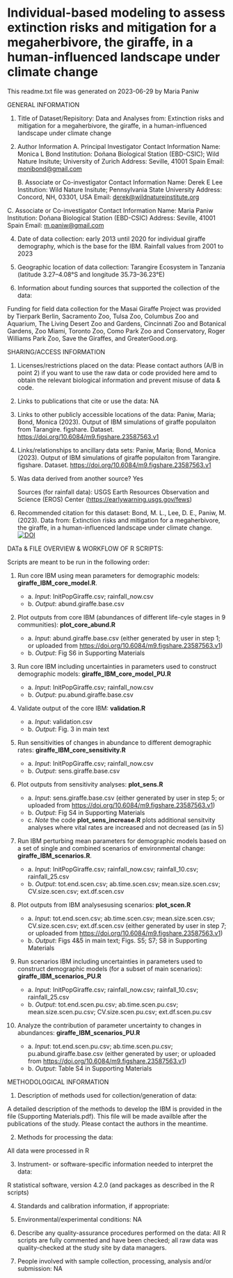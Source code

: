 # Individual-based modeling to assess extinction risks and mitigation for a megaherbivore, the giraffe, in a human-influenced landscape under climate change

This readme.txt file was generated on 2023-06-29 by Maria Paniw


GENERAL INFORMATION

1. Title of Dataset/Repisitory: Data and Analyses from: Extinction risks and mitigation for a megaherbivore, the giraffe, in a human-influenced landscape under climate change

2. Author Information
	A. Principal Investigator Contact Information
		Name: Monica L Bond
		Institution: Doñana Biological Station (EBD-CSIC); Wild Nature Insitute; University of Zurich 
		Address: Seville, 41001 Spain
		Email: monibond@gmail.com

	B. Associate or Co-investigator Contact Information
		Name: Derek E Lee
		Institution:  Wild Nature Insitute; Pennsylvania State University
		Address: Concord, NH, 03301, USA
		Email: derek@wildnatureinstitute.org 

  C. Associate or Co-investigator Contact Information
		Name: Maria Paniw
		Institution: Doñana Biological Station (EBD-CSIC)
		Address: Seville, 41001 Spain
		Email: m.paniw@gmail.com


4. Date of data collection: early 2013 until 2020 for individual giraffe demography, which is the base for the IBM. Rainfall values from 2001 to 2023  

5. Geographic location of data collection: Tarangire Ecosystem in Tanzania (latitude 3.27–4.08°S and longitude 35.73–36.23°E)

6. Information about funding sources that supported the collection of the data: 

Funding for field data collection for the Masai Giraffe Project was provided by Tierpark Berlin, Sacramento Zoo, Tulsa Zoo, Columbus Zoo and Aquarium, The Living Desert Zoo and Gardens, Cincinnati Zoo and Botanical Gardens, Zoo Miami, Toronto Zoo, Como Park Zoo and Conservatory, Roger Williams Park Zoo, Save the Giraffes, and GreaterGood.org.



SHARING/ACCESS INFORMATION

1. Licenses/restrictions placed on the data: Please contact authors (A/B in point 2) if you want to use the raw data or code provided here amd to obtain the relevant biological information and prevent misuse of data & code.

2. Links to publications that cite or use the data: NA
   
4. Links to other publicly accessible locations of the data: Paniw, Maria; Bond, Monica (2023). Output of IBM simulations of giraffe populaiton from Tarangire. figshare. Dataset. https://doi.org/10.6084/m9.figshare.23587563.v1

5. Links/relationships to ancillary data sets: Paniw, Maria; Bond, Monica (2023). Output of IBM simulations of giraffe populaiton from Tarangire. figshare. Dataset. https://doi.org/10.6084/m9.figshare.23587563.v1

6. Was data derived from another source? Yes

	Sources (for rainfall data): USGS Earth Resources Observation and Science (EROS) Center (https://earlywarning.usgs.gov/fews) 

7. Recommended citation for this dataset: 
Bond, M. L., Lee, D. E., Paniw, M. (2023). Data from: Extinction risks and mitigation for a megaherbivore, the giraffe, in a human-influenced landscape under climate change. [![DOI](https://zenodo.org/badge/DOI/10.5281/zenodo.8371784.svg)](https://doi.org/10.5281/zenodo.8371784)

DATa & FILE OVERVIEW & WORKFLOW OF R SCRIPTS: 

Scripts are meant to be run in the following order: 

1.	Run core IBM using mean parameters for demographic models: **giraffe_IBM_core_model.R**.

    - a.	*Input*: InitPopGiraffe.csv; rainfall_now.csv
    - b.	*Output*: abund.giraffe.base.csv
 
2.	Plot outputs from core IBM (abundances of different life-cyle stages in 9 communities): **plot_core_abund.R**

    - a.	*Input*: abund.giraffe.base.csv (either generated by user in step 1; or uploaded from https://doi.org/10.6084/m9.figshare.23587563.v1)
    - b.	*Output*: Fig S6 in Supporting Materials
 
3.	Run core IBM including uncertainties in parameters used to construct demographic models: **giraffe_IBM_core_model_PU.R**

    - a.	*Input*: InitPopGiraffe.csv; rainfall_now.csv
    - b.	*Output*: pu.abund.giraffe.base.csv
  
4.	Validate output of the core IBM: **validation.R**

    - a.	*Input*: validation.csv
    - b.	*Output*: Fig. 3 in main text
 
5.	Run sensitivities of changes in abundance to different demographic rates: **giraffe_IBM_core_sensitivity.R**

    - a.	*Input*: InitPopGiraffe.csv; rainfall_now.csv
    - b.	*Output*: sens.giraffe.base.csv

6.	Plot outputs from sensitivity analyses: **plot_sens.R**

    - a.	*Input*: sens.giraffe.base.csv (either generated by user in step 5; or uploaded from https://doi.org/10.6084/m9.figshare.23587563.v1)
    - b.	*Output*: Fig S4 in Supporting Materials
    - c. 	*Note* the code **plot_sens_increase.R** plots additional sensitvity analyses where vital rates are increased and not decreased (as in 5)

7.	Run IBM perturbing mean parameters for demographic models based on a set of single and combined scenarios of environmental change: **giraffe_IBM_scenarios.R**.

    - a.	*Input*: InitPopGiraffe.csv; rainfall_now.csv; rainfall_10.csv; rainfall_25.csv
    - b.	*Output*: tot.end.scen.csv; ab.time.scen.csv; mean.size.scen.csv; CV.size.scen.csv; ext.df.scen.csv
 
8.	Plot outputs from IBM analysesusing scenarios: **plot_scen.R**

    - a.	*Input*: tot.end.scen.csv; ab.time.scen.csv; mean.size.scen.csv; CV.size.scen.csv; ext.df.scen.csv (either generated by user in step 7; or uploaded from https://doi.org/10.6084/m9.figshare.23587563.v1)
    - b.	*Output*: Figs 4&5 in main text; Figs. S5; S7; S8 in Supporting Materials

9.	Run scenarios IBM including uncertainties in parameters used to construct demographic models (for a subset of main scenarios): **giraffe_IBM_scenarios_PU.R**

    - a.	*Input*: InitPopGiraffe.csv; rainfall_now.csv; rainfall_10.csv; rainfall_25.csv
    - b.	*Output*: tot.end.scen.pu.csv; ab.time.scen.pu.csv; mean.size.scen.pu.csv; CV.size.scen.pu.csv; ext.df.scen.pu.csv

10.	Analyze the contribution of parameter uncertainty to changes in abundances: **giraffe_IBM_scenarios_PU.R**

    - a.	*Input*: tot.end.scen.pu.csv; ab.time.scen.pu.csv; pu.abund.giraffe.base.csv (either generated by user; or uploaded from https://doi.org/10.6084/m9.figshare.23587563.v1)
    - b.	*Output*: Table S4 in Supporting Materials


METHODOLOGICAL INFORMATION

1. Description of methods used for collection/generation of data: 

A detailed description of the methods to develop the IBM is provided in the file (Supporting Materials.pdf). This file will be made availble after the publications of the study. Please contact the authors in the meantime.  


2. Methods for processing the data: 

All data were processed in R

3. Instrument- or software-specific information needed to interpret the data: 

R statistical software, version 4.2.0 (and packages as described in the R scripts)

4. Standards and calibration information, if appropriate: 

5. Environmental/experimental conditions: NA

6. Describe any quality-assurance procedures performed on the data: All R scripts are fully commented and have been checked; all raw data was quality-checked at the study site by data managers.

7. People involved with sample collection, processing, analysis and/or submission: NA 

